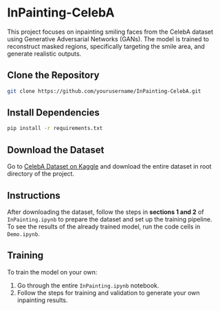 # InPainting-CelebA

This project focuses on inpainting smiling faces from the CelebA dataset using Generative Adversarial Networks (GANs). The model is trained to reconstruct masked regions, specifically targeting the smile area, and generate realistic outputs.

## Clone the Repository
```bash
git clone https://github.com/yourusername/InPainting-CelebA.git
```

## Install Dependencies
```bash
pip install -r requirements.txt
```

## Download the Dataset
Go to [CelebA Dataset on Kaggle](https://www.kaggle.com/datasets/jessicali9530/celeba-dataset) and download the entire dataset in root directory of the project.

## Instructions
After downloading the dataset, follow the steps in **sections 1 and 2** of `InPainting.ipynb` to prepare the dataset and set up the training pipeline.  
To see the results of the already trained model, run the code cells in `Demo.ipynb`.

## Training
To train the model on your own:
1. Go through the entire `InPainting.ipynb` notebook.
2. Follow the steps for training and validation to generate your own inpainting results.
